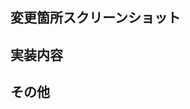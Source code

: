 <!-- このPRには、PR作成者に関わる企業情報などは記入しないこと -->

## 変更箇所スクリーンショット

## 実装内容
<!-- 
- なにを
  - なぜ
 -->

## その他
<!-- なければそのまま -->